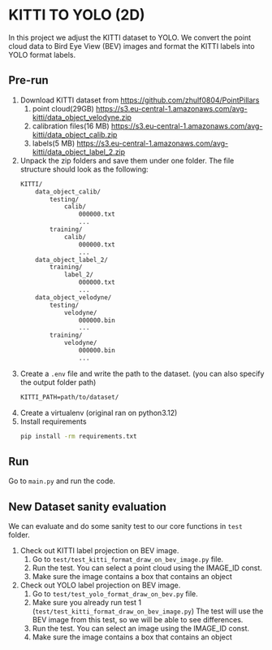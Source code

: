 # KITTI TO YOLO (2D)
In this project we adjust the KITTI dataset to YOLO.
We convert the point cloud data to Bird Eye View (BEV) images and format the KITTI labels into YOLO format labels.

## Pre-run
1. Download KITTI dataset from https://github.com/zhulf0804/PointPillars
   1. point cloud(29GB) https://s3.eu-central-1.amazonaws.com/avg-kitti/data_object_velodyne.zip
   2. calibration files(16 MB) https://s3.eu-central-1.amazonaws.com/avg-kitti/data_object_calib.zip
   3. labels(5 MB) https://s3.eu-central-1.amazonaws.com/avg-kitti/data_object_label_2.zip
2. Unpack the zip folders and save them under one folder. The file structure should look as the following:
    ```bash
   KITTI/
        data_object_calib/
            testing/
                calib/
                    000000.txt
                    ...
            training/
                calib/
                    000000.txt
                    ...
        data_object_label_2/
            training/
                label_2/
                    000000.txt
                    ...
        data_object_velodyne/
            testing/
                velodyne/
                    000000.bin
                    ...
            training/
                velodyne/
                    000000.bin
                    ...
   ```
3. Create a `.env` file and write the path to the dataset. (you can also specify the output folder path)
   ```txt
   KITTI_PATH=path/to/dataset/
   ```
4. Create a virtualenv (original ran on python3.12)
5. Install requirements 
   ```bash
   pip install -rm requirements.txt
   ```
## Run
Go to `main.py` and run the code.

## New Dataset sanity evaluation
We can evaluate and do some sanity test to our core functions in `test` folder.
1. Check out KITTI label projection on BEV image.
   1. Go to `test/test_kitti_format_draw_on_bev_image.py` file. 
   2. Run the test. You can select a point cloud using the IMAGE_ID const.
   3. Make sure the image contains a box that contains an object
2. Check out YOLO label projection on BEV image.
   1. Go to `test/test_yolo_format_draw_on_bev.py` file. 
   2. Make sure you already run test 1 (`test/test_kitti_format_draw_on_bev_image.py`)
      The test will use the BEV image from this test, so we will be able to see differences.
   3. Run the test. You can select an image using the IMAGE_ID const.
   4. Make sure the image contains a box that contains an object